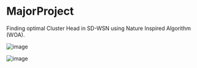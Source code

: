 # MajorProject
Finding optimal Cluster Head in SD-WSN using Nature Inspired Algorithm (WOA).

![image](https://github.com/user-attachments/assets/e584b9f7-63eb-4244-ba32-c02c99b5d78a)


![image](https://github.com/user-attachments/assets/6ab5c1fc-4d92-4460-adae-ab5d5b93bf91)


